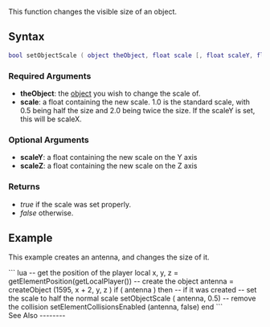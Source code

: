 This function changes the visible size of an object.

Syntax
------

``` lua
bool setObjectScale ( object theObject, float scale [, float scaleY, float scaleZ ] )
```

### Required Arguments

-   **theObject**: the [object](/docs/object.md "wikilink") you wish to change the scale of.
-   **scale**: a float containing the new scale. 1.0 is the standard scale, with 0.5 being half the size and 2.0 being twice the size. If the scaleY is set, this will be scaleX.

### Optional Arguments

-   **scaleY**: a float containing the new scale on the Y axis
-   **scaleZ**: a float containing the new scale on the Z axis

### Returns

-   *true* if the scale was set properly.
-   *false* otherwise.

Example
-------

This example creates an antenna, and changes the size of it.

<section name="Client" class="client" show="true">
``` lua
-- get the position of the player
local x, y, z = getElementPosition(getLocalPlayer())
-- create the object
antenna = createObject (1595, x + 2, y, z )
if ( antenna ) then -- if it was created
    -- set the scale to half the normal scale
    setObjectScale ( antenna, 0.5)
    -- remove the collision
        setElementCollisionsEnabled (antenna, false)
end
```

</section>
See Also
--------
